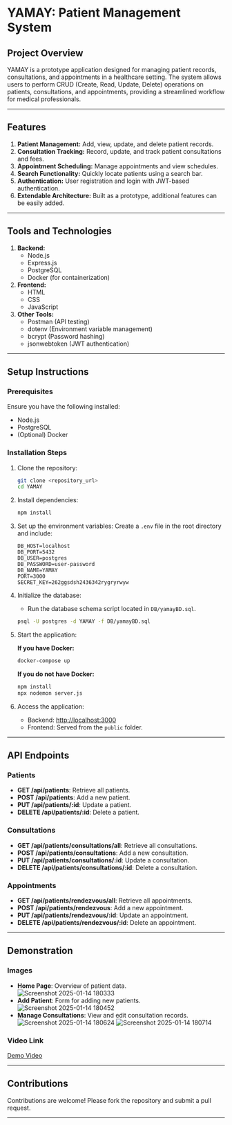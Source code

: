 # YAMAY: Patient Management System

## Project Overview
YAMAY is a prototype application designed for managing patient records, consultations, and appointments in a healthcare setting. The system allows users to perform CRUD (Create, Read, Update, Delete) operations on patients, consultations, and appointments, providing a streamlined workflow for medical professionals.

---

## Features
1. **Patient Management:** Add, view, update, and delete patient records.
2. **Consultation Tracking:** Record, update, and track patient consultations and fees.
3. **Appointment Scheduling:** Manage appointments and view schedules.
4. **Search Functionality:** Quickly locate patients using a search bar.
5. **Authentication:** User registration and login with JWT-based authentication.
6. **Extendable Architecture:** Built as a prototype, additional features can be easily added.

---

## Tools and Technologies
1. **Backend:**
   - Node.js
   - Express.js
   - PostgreSQL
   - Docker (for containerization)
2. **Frontend:**
   - HTML
   - CSS
   - JavaScript
3. **Other Tools:**
   - Postman (API testing)
   - dotenv (Environment variable management)
   - bcrypt (Password hashing)
   - jsonwebtoken (JWT authentication)

---

## Setup Instructions

### Prerequisites
Ensure you have the following installed:
- Node.js
- PostgreSQL
- (Optional) Docker

### Installation Steps
1. Clone the repository:
   ```bash
   git clone <repository_url>
   cd YAMAY
   ```

2. Install dependencies:
   ```bash
   npm install
   ```

3. Set up the environment variables:
   Create a `.env` file in the root directory and include:
   ```env
   DB_HOST=localhost
   DB_PORT=5432
   DB_USER=postgres
   DB_PASSWORD=user-password
   DB_NAME=YAMAY
   PORT=3000
   SECRET_KEY=262ggsdsh2436342rygryrwyw
   ```

4. Initialize the database:
   - Run the database schema script located in `DB/yamayBD.sql`.
   ```bash
   psql -U postgres -d YAMAY -f DB/yamayBD.sql
   ```

5. Start the application:

   **If you have Docker:**
   ```bash
   docker-compose up
   ```

   **If you do not have Docker:**
   ```bash
   npm install
   npx nodemon server.js
   ```

6. Access the application:
   - Backend: [http://localhost:3000](http://localhost:3000)
   - Frontend: Served from the `public` folder.

---

## API Endpoints

### Patients
- **GET /api/patients**: Retrieve all patients.
- **POST /api/patients**: Add a new patient.
- **PUT /api/patients/:id**: Update a patient.
- **DELETE /api/patients/:id**: Delete a patient.

### Consultations
- **GET /api/patients/consultations/all**: Retrieve all consultations.
- **POST /api/patients/consultations**: Add a new consultation.
- **PUT /api/patients/consultations/:id**: Update a consultation.
- **DELETE /api/patients/consultations/:id**: Delete a consultation.

### Appointments
- **GET /api/patients/rendezvous/all**: Retrieve all appointments.
- **POST /api/patients/rendezvous**: Add a new appointment.
- **PUT /api/patients/rendezvous/:id**: Update an appointment.
- **DELETE /api/patients/rendezvous/:id**: Delete an appointment.

---

## Demonstration

### Images
- **Home Page**: Overview of patient data.
![Screenshot 2025-01-14 180333](https://github.com/user-attachments/assets/206c3a47-5dcc-4be3-9d00-8de0ffe1c93d)  
- **Add Patient**: Form for adding new patients.
![Screenshot 2025-01-14 180452](https://github.com/user-attachments/assets/52dc6cc5-3aaa-4406-9d4e-9ceae906237f)
- **Manage Consultations**: View and edit consultation records.
![Screenshot 2025-01-14 180624](https://github.com/user-attachments/assets/152205ce-9b63-4747-b256-e74f13e00589)
![Screenshot 2025-01-14 180714](https://github.com/user-attachments/assets/bbdc2cf2-87ef-44bf-b6a0-24762d7c54b7)


### Video Link
[Demo Video](#)

---

## Contributions
Contributions are welcome! Please fork the repository and submit a pull request.

---
